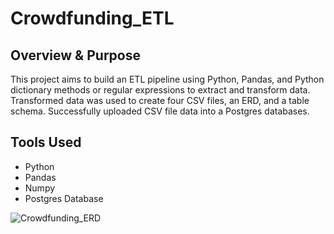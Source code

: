 # Crowdfunding_ETL

## Overview & Purpose

This project aims to build an ETL pipeline using Python, Pandas, and Python dictionary methods or regular expressions to extract and transform data. Transformed data was used to create four CSV files, an ERD, and a table schema. Successfully uploaded CSV file data into a Postgres databases.

## Tools Used
- Python
- Pandas
- Numpy
- Postgres Database




![Crowdfunding_ERD](https://user-images.githubusercontent.com/24644072/222935895-e7c10e83-f0b0-421c-a247-35bcfd0565f8.png)
